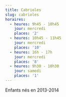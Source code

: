 ```yaml
---
title: Cabrioles
slug: cabrioles
horaires:
  - heures: 9h45 - 10h45
    jour: mercredi
    places: '2'
  - heures: 10h45 - 11h45
    jour: mercredi
    places: '10'
  - heures: 16h - 17h
    jour: mercredi
    places: '8'
  - heures: 9h30 - 10h30
    jour: samedi
    places: '1'
---
```

Enfants nés en 2013-2014
